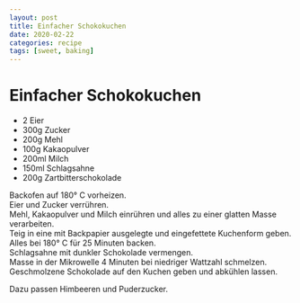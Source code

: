 ```yaml
---
layout: post
title: Einfacher Schokokuchen
date: 2020-02-22
categories: recipe
tags: [sweet, baking]
---
```

# Einfacher Schokokuchen

- 2 Eier
- 300g Zucker
- 200g Mehl
- 100g Kakaopulver
- 200ml Milch
- 150ml Schlagsahne
- 200g Zartbitterschokolade

Backofen auf 180° C vorheizen.  
Eier und Zucker verrühren.  
Mehl, Kakaopulver und Milch einrühren und alles zu einer glatten Masse verarbeiten.  
Teig in eine mit Backpapier ausgelegte und eingefettete Kuchenform geben.  
Alles bei 180° C für 25 Minuten backen.  
Schlagsahne mit dunkler Schokolade vermengen.  
Masse in der Mikrowelle 4 Minuten bei niedriger Wattzahl schmelzen.  
Geschmolzene Schokolade auf den Kuchen geben und abkühlen lassen.  
  
Dazu passen Himbeeren und Puderzucker.  
